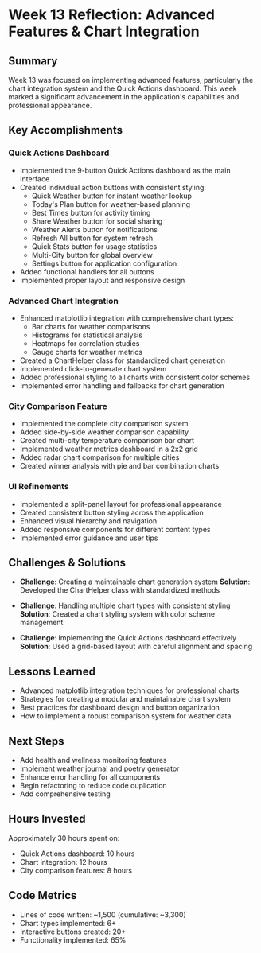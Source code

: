 # Week 13 Reflection: Advanced Features & Chart Integration

## Summary
Week 13 was focused on implementing advanced features, particularly the chart integration system and the Quick Actions dashboard. This week marked a significant advancement in the application's capabilities and professional appearance.

## Key Accomplishments

### Quick Actions Dashboard
- Implemented the 9-button Quick Actions dashboard as the main interface
- Created individual action buttons with consistent styling:
  - Quick Weather button for instant weather lookup
  - Today's Plan button for weather-based planning
  - Best Times button for activity timing
  - Share Weather button for social sharing
  - Weather Alerts button for notifications
  - Refresh All button for system refresh
  - Quick Stats button for usage statistics
  - Multi-City button for global overview
  - Settings button for application configuration
- Added functional handlers for all buttons
- Implemented proper layout and responsive design

### Advanced Chart Integration
- Enhanced matplotlib integration with comprehensive chart types:
  - Bar charts for weather comparisons
  - Histograms for statistical analysis
  - Heatmaps for correlation studies
  - Gauge charts for weather metrics
- Created a ChartHelper class for standardized chart generation
- Implemented click-to-generate chart system
- Added professional styling to all charts with consistent color schemes
- Implemented error handling and fallbacks for chart generation

### City Comparison Feature
- Implemented the complete city comparison system
- Added side-by-side weather comparison capability
- Created multi-city temperature comparison bar chart
- Implemented weather metrics dashboard in a 2x2 grid
- Added radar chart comparison for multiple cities
- Created winner analysis with pie and bar combination charts

### UI Refinements
- Implemented a split-panel layout for professional appearance
- Created consistent button styling across the application
- Enhanced visual hierarchy and navigation
- Added responsive components for different content types
- Implemented error guidance and user tips

## Challenges & Solutions
- **Challenge**: Creating a maintainable chart generation system
  **Solution**: Developed the ChartHelper class with standardized methods

- **Challenge**: Handling multiple chart types with consistent styling
  **Solution**: Created a chart styling system with color scheme management

- **Challenge**: Implementing the Quick Actions dashboard effectively
  **Solution**: Used a grid-based layout with careful alignment and spacing

## Lessons Learned
- Advanced matplotlib integration techniques for professional charts
- Strategies for creating a modular and maintainable chart system
- Best practices for dashboard design and button organization
- How to implement a robust comparison system for weather data

## Next Steps
- Add health and wellness monitoring features
- Implement weather journal and poetry generator
- Enhance error handling for all components
- Begin refactoring to reduce code duplication
- Add comprehensive testing

## Hours Invested
Approximately 30 hours spent on:
- Quick Actions dashboard: 10 hours
- Chart integration: 12 hours
- City comparison features: 8 hours

## Code Metrics
- Lines of code written: ~1,500 (cumulative: ~3,300)
- Chart types implemented: 6+
- Interactive buttons created: 20+
- Functionality implemented: 65%
